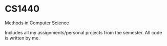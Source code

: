 # CS1440
Methods in Computer Science

Includes all my assignments/personal projects from the semester. All code is written by me. 
